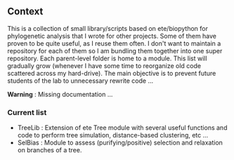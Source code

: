 ## Context
This is a collection of small library/scripts based on ete/biopython for phylogenetic analysis that I wrote for other projects. Some of them have proven to be quite useful, as I reuse them often.
I don't want to maintain a repository for each of them so I am bundling them together into one super repository. Each parent-level folder is home to a module. This list will gradually grow (whenever I have some time to reorganize old code scattered across my hard-drive).
The main objective is to prevent future students of the lab to unnecessary rewrite code ... 

**Warning** : Missing documentation ... 

### Current list 
- TreeLib :  Extension of ete Tree module with several useful functions and code to perform tree simulation, distance-based clustering, etc ...
- SelBias :  Module to assess (purifying/positive) selection and relaxation on branches of a tree. 
